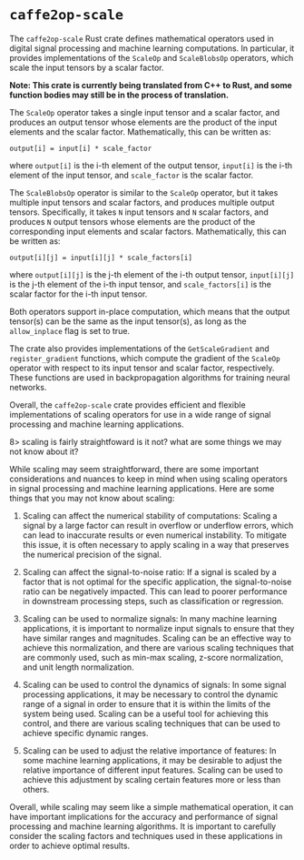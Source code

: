 # `caffe2op-scale`

The `caffe2op-scale` Rust crate defines
mathematical operators used in digital signal
processing and machine learning computations. In
particular, it provides implementations of the
`ScaleOp` and `ScaleBlobsOp` operators, which
scale the input tensors by a scalar factor.

**Note: This crate is currently being translated from C++ to Rust, and some function bodies may still be in the process of translation.**

The `ScaleOp` operator takes a single input tensor
and a scalar factor, and produces an output tensor
whose elements are the product of the input
elements and the scalar factor. Mathematically,
this can be written as:

```
output[i] = input[i] * scale_factor
```

where `output[i]` is the i-th element of the
output tensor, `input[i]` is the i-th element of
the input tensor, and `scale_factor` is the scalar
factor.

The `ScaleBlobsOp` operator is similar to the
`ScaleOp` operator, but it takes multiple input
tensors and scalar factors, and produces multiple
output tensors. Specifically, it takes `N` input
tensors and `N` scalar factors, and produces `N`
output tensors whose elements are the product of
the corresponding input elements and scalar
factors. Mathematically, this can be written as:

```
output[i][j] = input[i][j] * scale_factors[i]
```

where `output[i][j]` is the j-th element of the
i-th output tensor, `input[i][j]` is the j-th
element of the i-th input tensor, and
`scale_factors[i]` is the scalar factor for the
i-th input tensor.

Both operators support in-place computation, which
means that the output tensor(s) can be the same as
the input tensor(s), as long as the
`allow_inplace` flag is set to true.

The crate also provides implementations of the
`GetScaleGradient` and `register_gradient`
functions, which compute the gradient of the
`ScaleOp` operator with respect to its input
tensor and scalar factor, respectively. These
functions are used in backpropagation algorithms
for training neural networks.

Overall, the `caffe2op-scale` crate provides
efficient and flexible implementations of scaling
operators for use in a wide range of signal
processing and machine learning applications.

8> scaling is fairly straightfoward is it not?
what are some things we may not know about it?

While scaling may seem straightforward, there are
some important considerations and nuances to keep
in mind when using scaling operators in signal
processing and machine learning applications. Here
are some things that you may not know about
scaling:

1. Scaling can affect the numerical stability of
   computations: Scaling a signal by a large
   factor can result in overflow or underflow
   errors, which can lead to inaccurate results or
   even numerical instability. To mitigate this
   issue, it is often necessary to apply scaling
   in a way that preserves the numerical precision
   of the signal.

2. Scaling can affect the signal-to-noise ratio:
   If a signal is scaled by a factor that is not
   optimal for the specific application, the
   signal-to-noise ratio can be negatively
   impacted. This can lead to poorer performance
   in downstream processing steps, such as
   classification or regression.

3. Scaling can be used to normalize signals: In
   many machine learning applications, it is
   important to normalize input signals to ensure
   that they have similar ranges and
   magnitudes. Scaling can be an effective way to
   achieve this normalization, and there are
   various scaling techniques that are commonly
   used, such as min-max scaling, z-score
   normalization, and unit length normalization.

4. Scaling can be used to control the dynamics of
   signals: In some signal processing
   applications, it may be necessary to control
   the dynamic range of a signal in order to
   ensure that it is within the limits of the
   system being used. Scaling can be a useful tool
   for achieving this control, and there are
   various scaling techniques that can be used to
   achieve specific dynamic ranges.

5. Scaling can be used to adjust the relative
   importance of features: In some machine
   learning applications, it may be desirable to
   adjust the relative importance of different
   input features. Scaling can be used to achieve
   this adjustment by scaling certain features
   more or less than others.

Overall, while scaling may seem like a simple
mathematical operation, it can have important
implications for the accuracy and performance of
signal processing and machine learning
algorithms. It is important to carefully consider
the scaling factors and techniques used in these
applications in order to achieve optimal results.
